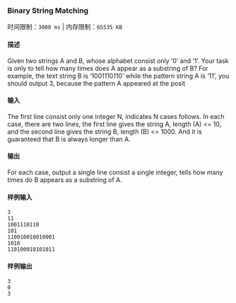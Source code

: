 ### Binary String Matching

时间限制：`3000 ms`  |  内存限制：`65535 KB`

#### 描述

Given two strings A and B, whose alphabet consist only ‘0’ and ‘1’. Your task is only to tell how many times does A appear as a substring of B? For example, the text string B is ‘1001110110’ while the pattern string A is ‘11’, you should output 3, because the pattern A appeared at the posit

#### 输入

The first line consist only one integer N, indicates N cases follows. In each case, there are two lines, the first line gives the string A, length (A) <= 10, and the second line gives the string B, length (B) <= 1000. And it is guaranteed that B is always longer than A.

#### 输出

For each case, output a single line consist a single integer, tells how many times do B appears as a substring of A.

#### 样例输入
```
3
11
1001110110
101
110010010010001
1010
110100010101011 
```

#### 样例输出
```
3
0
3 
```